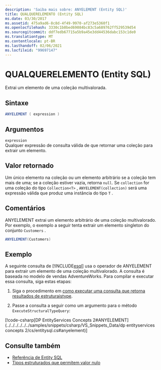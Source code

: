 ```yaml
---
description: 'Saiba mais sobre: ANYELEMENT (Entity SQL)'
title: QUALQUERELEMENTO (Entity SQL)
ms.date: 03/30/2017
ms.assetid: 475a9ad6-8c8d-4f49-9970-af273e5360f1
ms.openlocfilehash: 3330c1b0bed69084bc83c5a689762ff529539d54
ms.sourcegitcommit: ddf7edb67715a5b9a45e3dd44536dabc153c1de0
ms.translationtype: MT
ms.contentlocale: pt-BR
ms.lasthandoff: 02/06/2021
ms.locfileid: "99697147"
---
```

# <a name="anyelement-entity-sql"></a>QUALQUERELEMENTO (Entity SQL)

Extrai um elemento de uma coleção multivalorada.  
  
## <a name="syntax"></a>Sintaxe  
  
```csharp
ANYELEMENT ( expression )  
```  
  
## <a name="arguments"></a>Argumentos  

 `expression`  
 Qualquer expressão de consulta válida de que retornar uma coleção para extrair um elemento.  
  
## <a name="return-value"></a>Valor retornado  

 Um único elemento na coleção ou um elemento arbitrário se a coleção tem mais de uma; se a coleção estiver vazia, retorna `null`. Se `collection` for uma coleção do tipo `Collection<T>` , `ANYELEMENT(collection)` será uma expressão válida que produz uma instância do tipo `T` .  
  
## <a name="remarks"></a>Comentários  

 ANYELEMENT extrai um elemento arbitrário de uma coleção multivalorado. Por exemplo, o exemplo a seguir tenta extrair um elemento singleton do conjunto `Customers` .  
  
```csharp
ANYELEMENT(Customers)  
```  
  
## <a name="example"></a>Exemplo  

 A seguinte consulta de [!INCLUDE[esql](../../../../../../includes/esql-md.md)] usa o operador de ANYELEMENT para extrair um elemento de uma coleção multivalorado. A consulta é baseada no modelo de vendas AdventureWorks. Para compilar e executar essa consulta, siga estas etapas:  
  
1. Siga o procedimento em [como executar uma consulta que retorna resultados de estruturaistype](../how-to-execute-a-query-that-returns-structuraltype-results.md).  
  
2. Passe a consulta a seguir como um argumento para o método `ExecuteStructuralTypeQuery`:  
  
 [!code-csharp[DP EntityServices Concepts 2#ANYELEMENT](../../../../../../samples/snippets/csharp/VS_Snippets_Data/dp entityservices concepts 2/cs/entitysql.cs#anyelement)]  
  
## <a name="see-also"></a>Consulte também

- [Referência de Entity SQL](entity-sql-reference.md)
- [Tipos estruturados que permitem valor nulo](nullable-structured-types-entity-sql.md)

